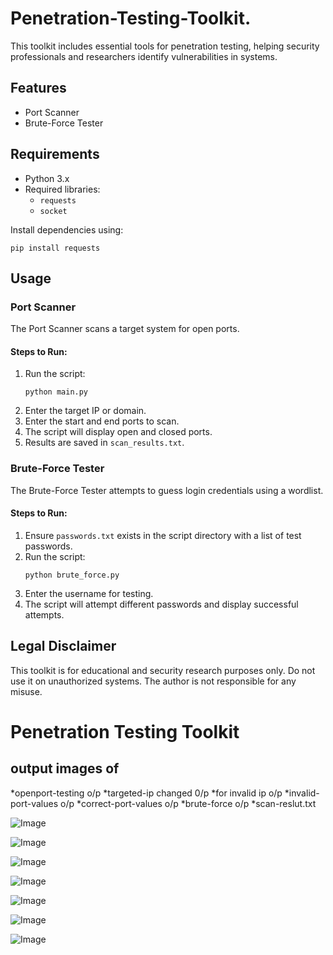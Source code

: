 # Penetration-Testing-Toolkit.


This toolkit includes essential tools for penetration testing, helping security professionals and researchers identify vulnerabilities in systems.

## Features

- Port Scanner
- Brute-Force Tester

## Requirements

- Python 3.x
- Required libraries:
  - `requests`
  - `socket`

Install dependencies using:

```
pip install requests
```

## Usage

### Port Scanner

The Port Scanner scans a target system for open ports.

#### Steps to Run:

1. Run the script:
   ```
   python main.py
   ```
2. Enter the target IP or domain.
3. Enter the start and end ports to scan.
4. The script will display open and closed ports.
5. Results are saved in `scan_results.txt`.

### Brute-Force Tester

The Brute-Force Tester attempts to guess login credentials using a wordlist.

#### Steps to Run:

1. Ensure `passwords.txt` exists in the script directory with a list of test passwords.
2. Run the script:
   ```
   python brute_force.py
   ```
3. Enter the username for testing.
4. The script will attempt different passwords and display successful attempts.

## Legal Disclaimer

This toolkit is for educational and security research purposes only. Do not use it on unauthorized systems. The author is not responsible for any misuse.

# Penetration Testing Toolkit
## output images of 
*openport-testing o/p
*targeted-ip changed 0/p
*for invalid ip o/p
*invalid-port-values o/p
*correct-port-values o/p
*brute-force o/p
*scan-reslut.txt


![Image](https://github.com/user-attachments/assets/80ad96de-6e00-491c-b0da-4a896adf3d96)



![Image](https://github.com/user-attachments/assets/3b8e524e-111d-4efe-9c38-ee1faf1550e5)



![Image](https://github.com/user-attachments/assets/e6f257f7-c111-4d4d-b9d5-b1f508bda0e7)



![Image](https://github.com/user-attachments/assets/474675cb-5bd4-4795-925f-b76b54036bb8)



![Image](https://github.com/user-attachments/assets/e8ba0534-2fb4-42b3-bc96-ce661bacbe20)



![Image](https://github.com/user-attachments/assets/bd43f7a6-31cf-4999-8c77-27eadae2c63e)




![Image](https://github.com/user-attachments/assets/ccab43f6-5618-4891-8888-f30380eae1be)



